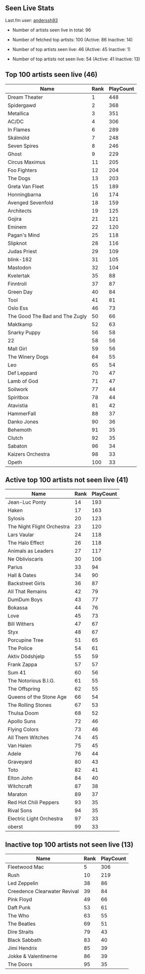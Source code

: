 ## Seen Live Stats

Last.fm user: [anderssh93](https://www.last.fm/user/anderssh93)

- Number of artists seen live in total: 96

- Number of fetched top artists: 100 (Active: 86 Inactive: 14)

- Number of top artists seen live: 46 (Active: 45 Inactive: 1)

- Number of top artists not seen live: 54 (Active: 41 Inactive: 13)

## Top 100 artists seen live (46)

Name                           | Rank | PlayCount
------------------------------ | ---- | ---------
Dream Theater                  | 1    | 448      
Spidergawd                     | 2    | 368      
Metallica                      | 3    | 351      
AC/DC                          | 4    | 306      
In Flames                      | 6    | 289      
Skálmöld                       | 7    | 248      
Seven Spires                   | 8    | 246      
Ghost                          | 9    | 229      
Circus Maximus                 | 11   | 205      
Foo Fighters                   | 12   | 204      
The Dogs                       | 13   | 203      
Greta Van Fleet                | 15   | 189      
Honningbarna                   | 16   | 174      
Avenged Sevenfold              | 18   | 159      
Architects                     | 19   | 125      
Gojira                         | 21   | 121      
Eminem                         | 22   | 120      
Pagan's Mind                   | 25   | 118      
Slipknot                       | 28   | 116      
Judas Priest                   | 29   | 109      
blink-182                      | 31   | 105      
Mastodon                       | 32   | 104      
Kvelertak                      | 35   | 88       
Finntroll                      | 37   | 87       
Green Day                      | 40   | 84       
Tool                           | 41   | 81       
Oslo Ess                       | 46   | 73       
The Good The Bad and The Zugly | 50   | 66       
Maktkamp                       | 52   | 63       
Snarky Puppy                   | 56   | 58       
22                             | 58   | 56       
Mall Girl                      | 59   | 56       
The Winery Dogs                | 64   | 55       
Leo                            | 65   | 54       
Def Leppard                    | 70   | 47       
Lamb of God                    | 71   | 47       
Soilwork                       | 77   | 44       
Spiritbox                      | 78   | 44       
Atavistia                      | 81   | 42       
HammerFall                     | 88   | 37       
Danko Jones                    | 90   | 36       
Behemoth                       | 91   | 35       
Clutch                         | 92   | 35       
Sabaton                        | 96   | 34       
Kaizers Orchestra              | 98   | 33       
Opeth                          | 100  | 33       

## Active top 100 artists not seen live (41)

Name                       | Rank | PlayCount
-------------------------- | ---- | ---------
Jean-Luc Ponty             | 14   | 193      
Haken                      | 17   | 163      
Sylosis                    | 20   | 123      
The Night Flight Orchestra | 23   | 120      
Lars Vaular                | 24   | 118      
The Halo Effect            | 26   | 118      
Animals as Leaders         | 27   | 117      
Ne Obliviscaris            | 30   | 106      
Parius                     | 33   | 94       
Hall & Oates               | 34   | 90       
Backstreet Girls           | 36   | 87       
All That Remains           | 42   | 79       
DumDum Boys                | 43   | 77       
Bokassa                    | 44   | 76       
Love                       | 45   | 73       
Bill Withers               | 47   | 67       
Styx                       | 48   | 67       
Porcupine Tree             | 51   | 65       
The Police                 | 54   | 61       
Aktiv Dödshjelp            | 55   | 59       
Frank Zappa                | 57   | 57       
Sum 41                     | 60   | 56       
The Notorious B.I.G.       | 61   | 55       
The Offspring              | 62   | 55       
Queens of the Stone Age    | 66   | 54       
The Rolling Stones         | 67   | 53       
Thulsa Doom                | 68   | 52       
Apollo Suns                | 72   | 46       
Flying Colors              | 73   | 46       
All Them Witches           | 74   | 45       
Van Halen                  | 75   | 45       
Adele                      | 76   | 44       
Graveyard                  | 80   | 43       
Toto                       | 82   | 41       
Elton John                 | 84   | 40       
Witchcraft                 | 87   | 38       
Maraton                    | 89   | 37       
Red Hot Chili Peppers      | 93   | 35       
Rival Sons                 | 94   | 35       
Electric Light Orchestra   | 97   | 33       
oberst                     | 99   | 33       

## Inactive top 100 artists not seen live (13)

Name                         | Rank | PlayCount
---------------------------- | ---- | ---------
Fleetwood Mac                | 5    | 306      
Rush                         | 10   | 219      
Led Zeppelin                 | 38   | 86       
Creedence Clearwater Revival | 39   | 84       
Pink Floyd                   | 49   | 66       
Daft Punk                    | 53   | 61       
The Who                      | 63   | 55       
The Beatles                  | 69   | 51       
Dire Straits                 | 79   | 43       
Black Sabbath                | 83   | 40       
Jimi Hendrix                 | 85   | 39       
Jokke & Valentinerne         | 86   | 39       
The Doors                    | 95   | 35       
